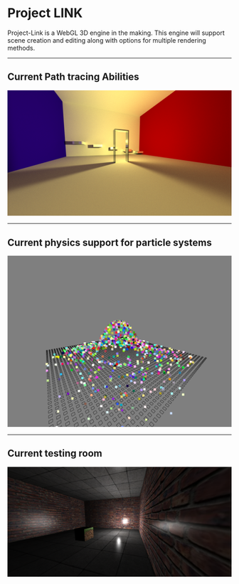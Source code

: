 # Project LINK
Project-Link is a WebGL 3D engine in the making. This engine will support scene creation and editing along with options for multiple rendering methods.

---

## Current Path tracing Abilities
![alt text](./src/assets/images/path_tracing.PNG)

---

## Current physics support for particle systems
![alt text](./src/assets/images/3dparticles.PNG)

---

## Current testing room
![alt text](./src/assets/images/boxRoom.PNG)
